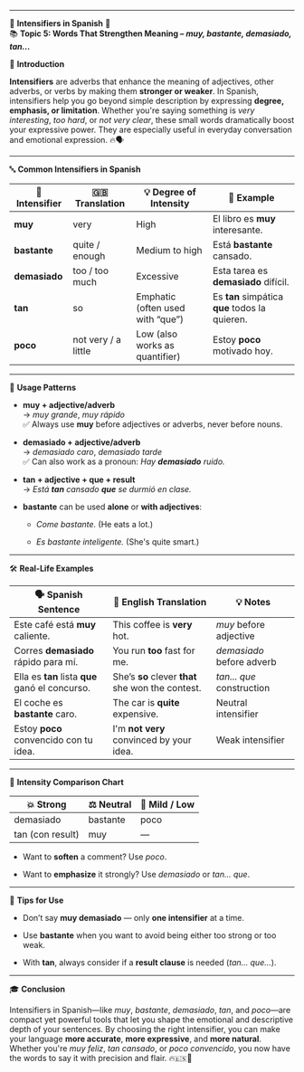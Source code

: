 
----
🌟 **Intensifiers in Spanish** 🌟  
📚 **Topic 5: Words That Strengthen Meaning – _muy, bastante, demasiado, tan…_**

📘 **Introduction**

**Intensifiers** are adverbs that enhance the meaning of adjectives, other adverbs, or verbs by making them **stronger or weaker**. In Spanish, intensifiers help you go beyond simple description by expressing **degree, emphasis, or limitation**. Whether you're saying something is _very interesting_, _too hard_, or _not very clear_, these small words dramatically boost your expressive power. They are especially useful in everyday conversation and emotional expression. 🔥🗣️

---

🔤 **Common Intensifiers in Spanish**

|🌟 Intensifier|🇬🇧 Translation|💡 Degree of Intensity|🧾 Example|
|---|---|---|---|
|**muy**|very|High|El libro es **muy** interesante.|
|**bastante**|quite / enough|Medium to high|Está **bastante** cansado.|
|**demasiado**|too / too much|Excessive|Esta tarea es **demasiado** difícil.|
|**tan**|so|Emphatic (often used with “que”)|Es **tan** simpática **que** todos la quieren.|
|**poco**|not very / a little|Low (also works as quantifier)|Estoy **poco** motivado hoy.|

---

🧠 **Usage Patterns**

- **muy + adjective/adverb**  
    → _muy grande_, _muy rápido_  
    ✅ Always use **muy** before adjectives or adverbs, never before nouns.
    
- **demasiado + adjective/adverb**  
    → _demasiado caro_, _demasiado tarde_  
    ✅ Can also work as a pronoun: _Hay **demasiado** ruido._
    
- **tan + adjective + que + result**  
    → _Está **tan** cansado **que** se durmió en clase._
    
- **bastante** can be used **alone** or **with adjectives**:
    
    - _Come bastante._ (He eats a lot.)
        
    - _Es bastante inteligente._ (She's quite smart.)
        

---

🛠️ **Real-Life Examples**

|🗣️ Spanish Sentence|💬 English Translation|💡 Notes|
|---|---|---|
|Este café está **muy** caliente.|This coffee is **very** hot.|_muy_ before adjective|
|Corres **demasiado** rápido para mí.|You run **too** fast for me.|_demasiado_ before adverb|
|Ella es **tan** lista **que** ganó el concurso.|She’s **so** clever **that** she won the contest.|_tan... que_ construction|
|El coche es **bastante** caro.|The car is **quite** expensive.|Neutral intensifier|
|Estoy **poco** convencido con tu idea.|I'm **not very** convinced by your idea.|Weak intensifier|

---

🎯 **Intensity Comparison Chart**

|💥 Strong|⚖️ Neutral|🌙 Mild / Low|
|---|---|---|
|demasiado|bastante|poco|
|tan (con result)|muy|—|

- Want to **soften** a comment? Use _poco_.
    
- Want to **emphasize** it strongly? Use _demasiado_ or _tan... que_.
    

---

📌 **Tips for Use**

- Don’t say **muy demasiado** — only **one intensifier** at a time.
    
- Use **bastante** when you want to avoid being either too strong or too weak.
    
- With **tan**, always consider if a **result clause** is needed (_tan… que…_).
    

---

🎓 **Conclusion**

Intensifiers in Spanish—like _muy_, _bastante_, _demasiado_, _tan_, and _poco_—are compact yet powerful tools that let you shape the emotional and descriptive depth of your sentences. By choosing the right intensifier, you can make your language **more accurate**, **more expressive**, and **more natural**. Whether you're _muy feliz_, _tan cansado_, or _poco convencido_, you now have the words to say it with precision and flair. 🔥🇪🇸🎯